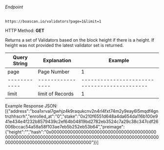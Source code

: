 ###### Endpoint

    https://boascan.io/validators?page=1&limit=1

HTTP Method: **GET**

Returns a set of Validators based on the block height if there is a height. If height was not provided the latest validator set is returned.

| Query String | Explanation    | Example                            |
| ------------ | ---------------- | -------------------------------------------- |
| page  | Page Number | 1 |
| ------------ | ---------------- | -------------------------------------------- |
| limit  | limit of Records | 1 |

Example Response JSON:<br/>
[{"address":"boa1xrval7gwhjz4k9raqukcnv2n4rl4fxt74m2y9eay6l5mqdf4gntnzhhscrh","enrolled_at":"0","stake":"0x210f6551d648a4da654da116b100e941e434e4f232b8579439c2ef64b04819bd2782eb3524c7a29c38c347cdf26006bccac54a58a58f103ae7eb5b252eb53b64","preimage":{"height":"","hash":"0x00000000000000000000000000000000000000000000000000000000000000000000000000000000000000000000000000000000000000000000000000000000"}}]